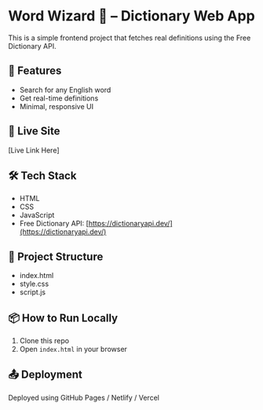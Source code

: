 
# Word Wizard 🧙 – Dictionary Web App

This is a simple frontend project that fetches real definitions using the Free Dictionary API.

## 🚀 Features
- Search for any English word
- Get real-time definitions
- Minimal, responsive UI

## 🔗 Live Site
[Live Link Here]

## 🛠️ Tech Stack
- HTML
- CSS
- JavaScript
- Free Dictionary API: [https://dictionaryapi.dev/](https://dictionaryapi.dev/)

## 📁 Project Structure
- index.html
- style.css
- script.js

## 📦 How to Run Locally
1. Clone this repo
2. Open `index.html` in your browser

## 📤 Deployment
Deployed using GitHub Pages / Netlify / Vercel
